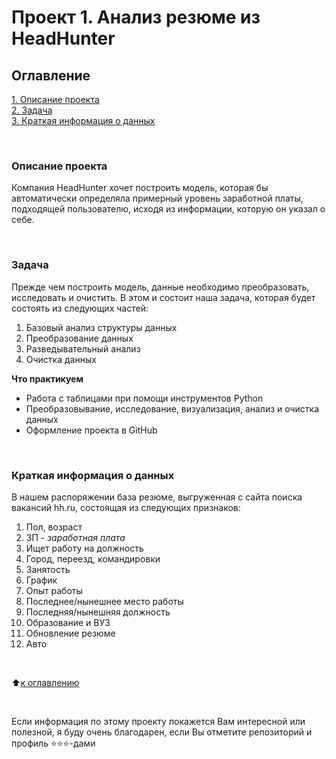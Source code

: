 # Проект 1. Анализ резюме из HeadHunter

## Оглавление
[1. Описание проекта](https://github.com/Lev-Tegai/sf_data_science/blob/main/Project-1/README.md#%D0%BE%D0%BF%D0%B8%D1%81%D0%B0%D0%BD%D0%B8%D0%B5-%D0%BF%D1%80%D0%BE%D0%B5%D0%BA%D1%82%D0%B0)\
[2. Задача](https://github.com/Lev-Tegai/sf_data_science/blob/main/Project-1/README.md#%D0%B7%D0%B0%D0%B4%D0%B0%D1%87%D0%B0)\
[3. Краткая информация о данных](https://github.com/Lev-Tegai/sf_data_science/blob/main/Project-1/README.md#%D0%BA%D1%80%D0%B0%D1%82%D0%BA%D0%B0%D1%8F-%D0%B8%D0%BD%D1%84%D0%BE%D1%80%D0%BC%D0%B0%D1%86%D0%B8%D1%8F-%D0%BE-%D0%B4%D0%B0%D0%BD%D0%BD%D1%8B%D1%85)

<br/>

### Описание проекта
Компания HeadHunter хочет построить модель, которая бы автоматически определяла примерный уровень заработной платы, подходящей пользователю, исходя из информации, которую он указал о себе.

<br/>

### Задача
Прежде чем построить модель, данные необходимо преобразовать, исследовать и очистить. В этом и состоит наша задача, которая будет состоять из следующих частей: 
1. Базовый анализ структуры данных
2. Преобразование данных
3. Разведывательный анализ
4. Очистка данных


**Что практикуем**
- Работа с таблицами при помощи инструментов Python
- Преобразовывание, исследование, визуализация, анализ и очистка данных
- Оформление проекта в GitHub

<br/>

### Краткая информация о данных
В нашем распоряжении база резюме, выгруженная с сайта поиска вакансий hh.ru, состоящая из следующих признаков:
1. Пол, возраст
2. ЗП - *заработная плата*
3. Ищет работу на должность
4. Город, переезд, командировки
5. Занятость
6. График
7. Опыт работы
8. Последнее/нынешнее место работы
9. Последняя/нынешняя должность
10. Образование и ВУЗ
11. Обновление резюме
12. Авто

<br/>

:arrow_up:[к оглавлению](https://github.com/Lev-Tegai/sf_data_science/blob/main/Project-1/README.md#%D0%BE%D0%B3%D0%BB%D0%B0%D0%B2%D0%BB%D0%B5%D0%BD%D0%B8%D0%B5)

<br/>

Если информация по этому проекту покажется Вам интересной или полезной, я буду очень благодарен, если Вы отметите репозиторий и профиль ⭐️⭐️⭐️-дами
